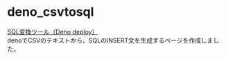 # deno_csvtosql
[SQL変換ツール（Deno deploy）](https://deno-csvtosql.deno.dev/)<br>
denoでCSVのテキストから、SQLのINSERT文を生成するページを作成しました。
